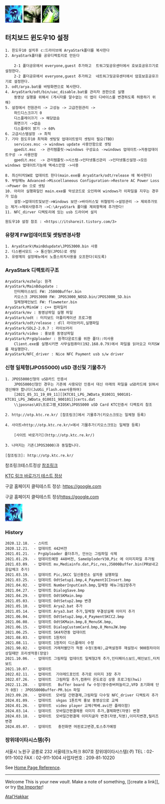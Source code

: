 <!-- # iamwjlee.github.io -->
[![1](./res/정신의사슬.png)](./hakkar.md)
[![2](./res/생생한악몽.png)](./WakingNightmare.md)
[![3](./res/깊은잠.png)](./DeepSlumber.md)

## 터치보드 윈도우10 설정
```
1. 윈도우10 설치후 c:드라이브에 AryaStark폴더를 복사한다
2. AryaStark폴더를 공유디렉토리로 만든다

    2-1 폴더공유에서 everyone,guest 추가하고  트워그및공유센터에서 호보호공유끄기로 설정한다.
    2-2 폴더공유에서 everyone,guest 추가하고  네트워그및공유센터에서 암호보호공유끄기로 설정한다.
3. odt/arya.bat를 바탕화면으로 복사한다.
4. AryaStark/odt/bin/uac_disable.bat를 관리자 권한으로 실행
    동영상 실행을 위해서 (게시자를 알수없는 이 앱이 디바이스를 변경하도록 허용하기 위해)
5. 설정에서 전원관리 -> 고성능 -> 고급전원관리 -> 
    하드디스크끄기 0
    디스플레이끄기 -> 해당없슴
    화면끄기 ->없슴
    디스플레이 밝기 -> 60%
6. 고급시스템설정 -> 최적
7. 기타 원도우10 최적화 셋팅및 업데이트방지 셋팅이 필요(TBD)
    services.msc -> windows update 사용안함으로 셋팅
    gpedit.msc  -> 관리템플릿->windows 구성요소 ->windows 업데이트->자동업데이트구성 -> 사용안함
    gpedit.msc  -> 관리템플릿->시스템->인터넷통신관리 ->인터넷통신설정->모든 windows 업데이트기능에 액세스안함 ->사용
    
8. 최신터치SW로 업데이트 한다(main.exe를 AryaStark/odt/release 에 복사한다) 
9. 부팅메뉴 Advanced->Miscellaneous Configuration->Restore AC Power Loss ->Power On 으로 셋팅
10. 아리아 실행화일인 main.exe를 악성코드로 오인하여 windows가 이파일을 지우는 경우가 있슴
    설정->업데이트및보안->Windows 보안->바이러스및 위협방지->설정관리 -> 제외추가또는 제거->제외사항추가 ->C:\AryaStark 폴더를 제외항목에 추가한다! 
11. NFC_dirver 디렉토리에 있는 usb 드라이버 설치

```
    원도우10 설정 참조 : <https://itshareit.tistory.com/3> 

### 유량계 FW업데이트및 셋팅변경사항
```
1. AryaStark\MainBdupdate\JPOS3000.bin 사용
2. 디스펜서모드 -> 통신형(JPOS)로 셋팅
3. 유량계의 설정메뉴에서 노즐스위치사용을 오프한다(되도록)
```

### AryaStark 디렉토리구조
```
AryaStark/ezhelp: 원격
AryaStark/MainBdupdate :
    인터페이스보드 FW: J5000Buffer.bin
    키오스크 JPOS3000 FW: JPOS3000_NOSD.bin/JPOS3000_SD.bin
    일체형메인보드 FW: flowmeter.bin
AryaStark/MinGW : c++ 컴파일러
AryaStark/mv : 동영상파일 실행 파일
AryaStark/odt : 터치보드 어플리케이션 프로그램
AryaStark/odt/release : dll 라이브러리,실행파일
AryaStark/SDL2-2.0.7 : 라이브러리
AryaStark/video : 홍보용 동영상파일
AryaStark/PrgUploader : 원격다운로드를 위한 폴더::미사용
    Client.exe를 실행시키면 사무실컴퓨터(192.168.0.79)에서 파일을 읽어오고 터치SW를 재실행한다.
AryaStark/NFC_driver : Nice NFC Payment usb s/w driver    
```

### 신형 일체형(JPOS5000) uSD 갱신및 기물추가
```
1. JPOS5000신형의 uSD카드 인증서
    JPOS5000신형인 경우는 기존에 사용되던 인증서 대신 아래의 파일을 uSD카드에 읽혀서 갱신해야 합니다(JuUGi_Flash.exe사용하여)
    [2021_05_31_19_09_11][[KTC01_LPG_JWData_010031_900101-KTC01_LPG_JWData_010031_900101]]certs.dat
    \\jposnas\AS\프로그램_KIOSK\JPOS5000 uSD Card KTC인증서 디렉토리 참조

2. http://otp.ktc.re.kr/ [참조링크]에서 기물추가(키오스크또는 일체형 등록)   

4. 사이트<http://otp.ktc.re.kr/>에서 기물추가(키오스크또는 일체형 등록) 

    [사이트 바로가기](http://otp.ktc.re.kr/)

3. 나머지는 기존(JPOS3000)과 동일합니다.

[참조링크]: http://otp.ktc.re.kr/

```

참조링크테스트정상 [참조링크]

[참조링크]: http://otp.ktc.re.kr/

[KTC 링크 바로가기 테스트 정상](http://otp.ktc.re.kr/)

구글 홈페이지 클릭테스트 정상: <https://google.com>

구글 홈페이지 클릭테스트 정상<https://google.com>

[![이미지 링크 정상이자만 글자는 안보인다](./res/정신의사슬.png)](http://otp.ktc.re.kr/)

<!-- * 구글 홈페이지: https://google.com -->
### History
```
2020.12.18.  - 스타트 
2020.12.21.  - 업데이트 442버전 
2021.01.21.  - PrgUploader 폴더추가, 안쓰는 그림파일 삭제
2021.01.29.  - 업데이트예정 448버전, SameUploderV30,Pic 에 이미지파일 추가됨
2021.03.09.  - 업데이트 mv,Mediainfo.dat,Pic,res,J5000Buffer.bin(PR보내고 응답체크 추가)
2021.03.19.  - 업데이트 Pic,SKCC 일신충전소 설치용 실행파일
2021.03.25.  - 업데이트 OdtSetup1.bmp,4_PaymentICInsert.bmp
2021.04.02.  - 업데이트 NumberInputCash.bmp,일체형 메뉴그림2장추가
2021.04.27.  - 업데이트 DialogSave.bmp
2021.04.29.  - 업데이트 OdtSKMain.bmp 
2021.05.03.  - 업데이트 OdtSetup2.bmp 변경
2021.05.10.  - 업데이트 Arya2.bat 추가 
2021.05.14.  - 업데이트 Arya3.bat 추가,일체형 무결성실패 이미지 추가
2021.06.04.  - 업데이트 OdtSetup2.bmp,4_PaymentSKCC2.bmp
2021.06.08.  - 업데이트 OdtSKMain.bmp,8_MenuSK.bmp,
2021.06.15.  - 업데이트 DialogCustomCard.bmp,8_MenuJW.bmp 
2021.06.25.  - 업데이트 SK4차연동 업데이트 
2021.08.03.  - 업데이트 1원차이 
2021.08.11.  - 업데이트 1원차이 디스플레이 수정
2021.90.02.  - 업데이트 거래처별단가 적용 수정(동해),금액설정후 재설정시 900원차이이상일때만 프리셋적용(장암) 
2021.10.06.  - 업데이트 그림파일 업데이트 일체형2개 추가,인터페이스보드,메인보드,터치보드 
2021.10.07.  - 업데이트  
2022.02.11.  - 업데이트  기아레드포인트 추가로 이미지 3장 추가 
2022.07.26.  - 업데이트  그림파일 추가,컴퓨터 온도로깅 상용 프로그림(hwi) 
2022.11.28.  - 업데이트   Buffer board fw 수정(영수증버퍼늘리고,VFD 초기화에 단가 0원) : JPOS5000Buffer-PR.bin 파일 
2023.09.20.  - 업데이트  모바일 간편결제,그림파일 다수및 NFC_driver 디렉토리 추가 
2024.01.09.  - 업데이트  skgas 1톤트럭 홍보 동영상으로 교체 
2024.01.26.  - 업데이트  video player 교체(택배.avi만 플레이함) 
2024.03.14.  - 업데이트  모바일간편결제용 이미지 추가,결제화면(자영) 변경 
2024.03.18.  - 업데이트  모바일간편결제 이미지글자 변경(자영,직영),이미지변경,릴리즈변경 
2024.05.07.  - 업데이트   충전화면 머핀로고변경,토스추가예정 

```
### 장위데이타시스템(주)

서울시 노원구 공릉로 232 서울테크노파크 807호 장위데이타시스템(*주*)
TEL : 02-911-1002 
FAX : 02-911-1004 
사업자번호 : 209-81-10220

See [Home Page Reference](http://www.j-pos.co.kr/).

---

Welcome
This is your new *vault*.
Make a note of something, [[create a link]], or try [the Importer](https://help.obsidian.md/Plugins/Importer)!




[Atal'Hakkar](./hakkar.md)